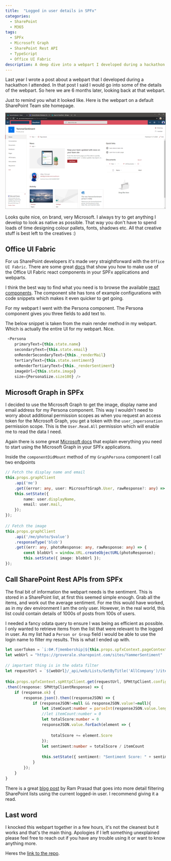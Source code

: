 ```yaml
---
title:  "Logged in user details in SPFx"
categories:
  - SharePoint
  - M365
tags:
  - SPFx
  - Microsoft Graph
  - SharePoint Rest API
  - TypeScript
  - Office UI Fabric
description: A deep dive into a webpart I developed during a hackathon
---
```


Last year I wrote a post about a webpart that I developed during a hackathon I attended. In that post I said I would go into some of the details of the webpart. So here we are 6 months later, looking back at that webpart.

Just to remind you what it looked like. Here is the webpart on a default SharePoint Team site homepage.

![webpart on sharepoint page](/assets/sentiment/sp_webpart.png)

Looks quite nice, on brand, very Microsoft. I always try to get anything I develop to look as native as possible. That way you don't have to spend loads of time designing colour pallets, fonts, shadows etc. All that creative stuff is best left to the creatives :)

## Office UI Fabric

For us SharePoint developers it's made very straightforward with the `Office UI Fabric`. There are some great [docs](https://docs.microsoft.com/en-us/sharepoint/dev/spfx/web-parts/get-started/use-fabric-react-components) that show you how to make use of the Office UI Fabric react components in your SPFx applications and webparts.

I think the best way to find what you need is to browse the available [react components](https://developer.microsoft.com/fabric#/components). The component site has tons of example configurations with code snippets which makes it even quicker to get going. 

For my webpart I went with the Persona component. The Persona component gives you three fields to add text to.

The below snippet is taken from the main render method in my webpart. Which is actually the entire UI for my webpart. Nice.

``` typescript
 <Persona 
    primaryText={this.state.name}
    secondaryText={this.state.email}
    onRenderSecondaryText={this._renderMail}
    tertiaryText={this.state.sentiment}
    onRenderTertiaryText={this._renderSentiment}
    imageUrl={this.state.image}
    size={PersonaSize.size100} />
```

## Microsoft Graph in SPFx

I decided to use the Microsoft Graph to get the image, display name and email address for my Persona component. This way I wouldn't need to worry about additional permission scopes as when you request an access token for the Microsoft Graph, you get a token with the `user_impersonation` permission scope. This is the `User.Read.All` permission which will enable me to read the data I need.

Again there is some great [Microsoft docs](https://docs.microsoft.com/en-us/sharepoint/dev/spfx/use-msgraph) that explain everything you need to start using the Microsoft Graph in your SPFx applications.

Inside the `componentDidMount` method of my `GraphPersona` component I call two endpoints

``` typescript
// Fetch the display name and email
this.props.graphClient
    .api('me')
    .get((error: any, user: MicrosoftGraph.User, rawResponse?: any) => {
    this.setState({
        name: user.displayName,
        email: user.mail,
    });
});

// Fetch the image
this.props.graphClient
    .api('/me/photo/$value')
    .responseType('blob')
    .get((err: any, photoResponse: any, rawResponse: any) => {
        const blobUrl = window.URL.createObjectURL(photoResponse);
        this.setState({ image: blobUrl });
});

```

## Call SharePoint Rest APIs from SPFx

The final bit of information the webpart needs is the sentiment. This is stored in a SharePoint list, at first this seemed simple enough. Grab all the items, and work out the average sentiment. For me this would have worked, as in my dev environment I am the only user. However, in the real world, this list could contain details of 1000s of posts from 100s of users.

I needed a fancy odata query to ensure I was being as efficient as possible. I only wanted to retrieve items from the list that were relevant to the logged in user. As my list had a `Person or Group` field i would be able to use the login name to filter my results. This is what I ended up with.

``` typescript
let userToken = `i:0#.f|membership|${this.props.spfxContext.pageContext.user.loginName}`;
let webUrl = "https://groverale.sharepoint.com/sites/YammerSentiment"

// important thing is in the odata filter
let requestUrl = `${webUrl}/_api/web/Lists/GetByTitle('AllCompany')/items?$filter=PostedBy/Name eq '${encodeURIComponent(userToken)}'`

this.props.spfxContext.spHttpClient.get(requestUrl, SPHttpClient.configurations.v1)  
.then((response: SPHttpClientResponse) => {  
    if (response.ok) {  
        response.json().then((responseJSON) => {  
            if (responseJSON!=null && responseJSON.value!=null){  
                let itemCount:number = parseInt(responseJSON.value.length.toString());
                //let itemCount:number = 0
                let totalScore:number = 0
                responseJSON.value.forEach(element => {

                    totalScore += element.Score
                });
                let sentiment:number = totalScore / itemCount

                this.setState({ sentiment: "Sentiment Score: " + sentiment.toString() });
            }  
        });
    }
}
```

There is a great [blog post](https://blog.meenavalli.in/post/filtering-sharepoint-list-items-by-current-logged-in-user-in-spfx-webparts-using-pnpjs) by Ram Prasad that goes into more detail filtering SharePoint lists using the current logged-in user. I recommend giving it a read.


## Last word

I knocked this webpart together in a few hours, it's not the cleanest but it works and that's the main thing. Apologies if I left something unexplained please feel free to reach out if you have any trouble using it or want to know anything more.

Heres the [link to the repo](https://github.com/groveale/reactor-hackathon).